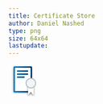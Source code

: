 ```yaml
---
title: Certificate Store
author: Daniel Nashed
type: png
size: 64x64
lastupdate: 
---
```

<img src="data:image/png;base64,
iVBORw0KGgoAAAANSUhEUgAAAEAAAABACAYAAACqaXHeAAAGv0lEQVR4nO2bC2wURRjHt9DOIEjF
gNBYSAWCpgSjqEhAQISiAiIPFZpSBB+AhEKFlqdYLBobDS8NKhpUQJDwKAf0KVDKq/YqRSoqCEQT
UiRBIIUW4gPI5/fNzuztHaUPuN3b4zrJP8fu7XLz/fab7/tmO6NpDa2h1dbCUI2kGqPCA6zGpv6E
WWi3aGGax2iOugPVDHWnVHObpH6vmewDk32yFIIyPoJ+NGnT4Yz7Fh28yt8pBqG0IuDz9gKfuxv4
7ALgM7cDT80DNi0bePI24FNdwCZvAj5pA/CJ64CPXwv8tdXAxn0N/OUVwBI/B57wGfD4ZcBHfgzs
xSXARywENvQDYEMygA9+D9jAdGDPzAc+YB7w/nOBPTULWJ8UiOw34yzrPnGo7FsjqwDQf0yUm6Lu
9jKeNF8BKBQA2IzvgKfkAZ+eIwCwKS7gkzMFACYArAH26irgBGDsl8ATvwCGANioZcBGfgTshcXA
hi8EPuxDAYAZANKAIQDWfw6wvjMRQCrw3tOB90w+peneEK5Z5AUEgNz+rtjY2Bgv41Esbb8XAOEB
CsCb6AEEIEkCmLAO2OtrDA9gJg9g0gM4egABIA/gz+sA+MAFwgNY3FvA+s2RHpAKrNc0YD2nAvYt
UtOHgyVeQO5PhFvFxMTEmo3PP1EBgWi57qPAnvQC0Er20RIA5FoUdKKio6MfNgMIZPPxgCjZx8ZW
AaDIGx0VFdXNOQBSJIBkAnCv7KNlACgFtW3Tpk13xwDwHgJtJYBwKwG0cxSAPtcBaB5wAEYaTPWk
QS7TIJu0XtQBbLyeBfgrehqkLMASPvXUAdWkwWoBXO8BTgGgF0IcCyGWvBULoS1ehZBvGqQ6gI/2
pEEC4CmE3heFUPUe4BUDnANAVYIEQNUBCoCoA5QHmCpBJitBKoREHTDCuw4ImiFgZ/MMAQd5gK0A
1BB4ImQBOHAIXDcXELPBLZgFag6CzDQbVHMBPQtgEHwuqILgTuAiC+Qb02FmpEE9COqzQT0NCgBj
5GyQguBLNBv0ng7XHgQdBcCa9wE1e4CDhoCdTb0PcJQH2A0gtD3AqaWwUQn6ZAH2xnqvV2JsnGcu
QDGg3gCc6AFs1k4jDRpBcIrrhnMBbsoC9QfgyDRYINNg9XWAngbXGrNB8zvBegNw4hCwsl28dBl+
+6Mc9h/8BXYUHQTXjiJYvbUQFq/Ohm825y5dturbHrclgMt//wOlPx+HrF3FtaugeHNuUWnH2wbA
X+crIH/vAWFc7p4S+PHX43DyzzNwruICXKy6JD7pmM7T93Rd9i73hdzdxQODHgAZn13oFka5y47A
eTS2EofBjUTf03XSG676E4LtAMjt1ZP/6ejvNRruK7re8AQ/DQfbAagxT0+0PsYrKU9ACJlBB4Ci
vRrztbl9TcNBxYSsfSUPBRUASnXUcQpsN2O8Et0vABS63w0qAJTnqeMU3W8FAN0vhkGh2x1UAKjI
oY6fu0n3V6L7JYDTQQUgZ7c+dinP3woAul9Pie5/gwpAyHtAyMeAkM8CIV8HUDtw+FjoVoLUyIi8
PT/c8lxg0/Y9nYISwJUrV+DkqdPGPP9mZoNrMrOGa356QRIQAFVVVXDk2AnIkVPiur4P2FbwfeXS
5V8lan5cMhMQAJWVlVBeXg4lB0rr/EaIrhs+KoFWjvr1HWFAAZSWlopzvu8EqWKkTzqm8/Q9Nezn
o7clgLq2BgANAKwDYNtCSScCEEtlUV3NAPKOW7NY2okAxGJpVBczACEL9gtE0OKIwQsgIm42hPea
FHAAxnJ5VKcmb+87YwZgxX4BAhAxaAGwAc4AYGyYQEU3GbNkgheENF8P0NcIGStFp/gukTEtlTUt
kjKvFGXDdAARcbOqBXD2fAUMGpuC5e/Fa3YBMLbMaHosoElGF1RX+YP+1uOo3ij6685os4EYH/6L
j49fiefnJyYmLqdjqwF4bZrSdE+g4RAlYbS1QDGoB1CPoZ412XctPT19BZ5LQk0gZWRkfELnTQAe
8TcAMwS7ts210HTA96N6KOM2bty4Eo/jUcNQg1FDUCNcLtcKEwB6ARKtWbB/wM6NkwQ5UhryIBl2
6NChDfjvp1F9Ud01ffh1Q/VBxZWVla2XADprni00lqwXsKMRYIo596DoD5z0VMlYcm8ysD2qnfzs
LM93k9d1lPc11SzaQmNHo4430fShQPuBOmh64G0vj1tqeixqKY/by+87yOMW8v6gBUDDjIIuPUUy
hp5oa003mIYGxSAViyLl+dbyuhbyPkt3k1rdVJyhzZAq4Kr9wmS42jztG5TNe4rV5uo6tf8BVfop
EuTjIIMAAAAASUVORK5CYII=" />
